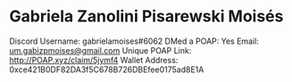 # Gabriela Zanolini Pisarewski Moisés

Discord Username: gabrielamoises#6062
DMed a POAP: Yes
Email: um.gabizpmoises@gmail.com
Unique POAP Link: http://POAP.xyz/claim/5jymf4
Wallet Address: 0xce421B0DF82DA3f5C678B726DBEfee0175ad8E1A